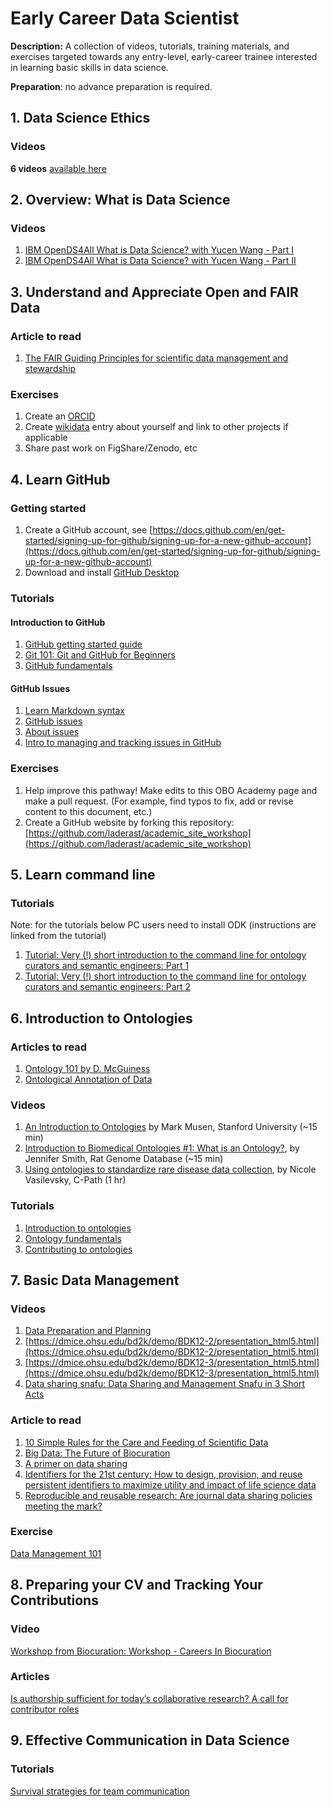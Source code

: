 # Early Career Data Scientist

**Description:** A collection of videos, tutorials, training materials, and exercises targeted towards any entry-level, early-career trainee interested in learning basic skills in data science.

**Preparation**: no advance preparation is required.

## 1. Data Science Ethics

### Videos

**6 videos** [available here](https://nebigdatahub.org/nsdc/nsdc-video-library/#data-ethics)

## 2. Overview: What is Data Science

### Videos 

1. [IBM OpenDS4All What is Data Science? with Yucen Wang - Part I](https://www.youtube.com/watch?v=BLgjJvPAaqc&list=PLNs9ZO9jGtUBLCoyYNmRqz8FM3aUdJ6xD)  
2. [IBM OpenDS4All What is Data Science? with Yucen Wang - Part II](https://www.youtube.com/watch?v=OderbEVWDDU&list=PLNs9ZO9jGtUBLCoyYNmRqz8FM3aUdJ6xD&index=3)  

## 3. Understand and Appreciate Open and FAIR Data

### Article to read

1. [The FAIR Guiding Principles for scientific data management and stewardship](https://www.nature.com/articles/sdata201618)

### Exercises

1. Create an [ORCID](https://orcid.org/)
2. Create [wikidata](https://www.wikidata.org/wiki/Wikidata:Main_Page) entry about yourself and link to other projects if applicable
3. Share past work on FigShare/Zenodo, etc

## 4. Learn GitHub

### Getting started

1. Create a GitHub account, see [https://docs.github.com/en/get-started/signing-up-for-github/signing-up-for-a-new-github-account](https://docs.github.com/en/get-started/signing-up-for-github/signing-up-for-a-new-github-account)
2. Download and install [GitHub Desktop](https://desktop.github.com/)

### Tutorials

#### Introduction to GitHub  

1. [GitHub getting started guide](https://docs.github.com/en/get-started/quickstart/hello-world)
2. [Git 101: Git and GitHub for Beginners](https://www.slideshare.net/HubSpot/git-101-git-and-github-for-beginners)
1. [GitHub fundamentals](https://oboacademy.github.io/obook/tutorial/github-fundamentals/)

#### GitHub Issues
1. [Learn Markdown syntax](https://docs.github.com/en/get-started/writing-on-github/getting-started-with-writing-and-formatting-on-github/basic-writing-and-formatting-syntax)
1. [GitHub issues](https://oboacademy.github.io/obook/tutorial/github-issues/)
1. [About issues](https://docs.github.com/en/issues/tracking-your-work-with-issues/about-issues)
1. [Intro to managing and tracking issues in GitHub](https://data2health.github.io/mtip-tutorial/lessons/Lesson6.html)

### Exercises

1. Help improve this pathway! Make edits to this OBO Academy page and make a pull request. (For example, find typos to fix, add or revise content to this document, etc.)
2. Create a GitHub website by forking this repository: [https://github.com/laderast/academic_site_workshop](https://github.com/laderast/academic_site_workshop)

## 5. Learn command line

### Tutorials

Note: for the tutorials below PC users need to install ODK (instructions are linked from the tutorial)   

1. [Tutorial: Very (!) short introduction to the command line for ontology curators and semantic engineers: Part 1](https://oboacademy.github.io/obook/tutorial/intro-cli-1/)
1. [Tutorial: Very (!) short introduction to the command line for ontology curators and semantic engineers: Part 2](https://oboacademy.github.io/obook/tutorial/intro-cli-2/)

## 6. Introduction to Ontologies

### Articles to read  

1. [Ontology 101 by D. McGuiness](https://protege.stanford.edu/publications/ontology_development/ontology101-noy-mcguinness.html)
2. [Ontological Annotation of Data](https://ontogenesis.knowledgeblog.org/50/)

### Videos  

1. [An Introduction to Ontologies](https://www.youtube.com/watch?v=PrLY3Gzj6w4) by Mark Musen, Stanford University (~15 min)
2. [Introduction to Biomedical Ontologies #1:  What is an Ontology?](https://www.youtube.com/watch?v=3EUaurjK7u8), by Jennifer Smith, Rat Genome Database (~15 min)
3. [Using ontologies to standardize rare disease data collection](https://www.youtube.com/watch?v=vinZvwXqd_k), by Nicole Vasilevsky, C-Path (1 hr)

### Tutorials

1. [Introduction to ontologies](https://oboacademy.github.io/obook/explanation/intro-to-ontologies/)
2. [Ontology fundamentals](https://oboacademy.github.io/obook/lesson/ontology-fundamentals/)
3. [Contributing to ontologies](https://oboacademy.github.io/obook/lesson/contributing-to-obo-ontologies/)

## 7. Basic Data Management

### Videos 

1. [Data Preparation and Planning](https://dmice.ohsu.edu/bd2k/demo/BDK12-1/presentation_html5.html)
2. [https://dmice.ohsu.edu/bd2k/demo/BDK12-2/presentation_html5.html](https://dmice.ohsu.edu/bd2k/demo/BDK12-2/presentation_html5.html)
3. [https://dmice.ohsu.edu/bd2k/demo/BDK12-3/presentation_html5.html](https://dmice.ohsu.edu/bd2k/demo/BDK12-3/presentation_html5.html)
4. [Data sharing snafu: Data Sharing and Management Snafu in 3 Short Acts](https://github.com/OBOAcademy/obook/assets/6722114/49eed749-c4bd-427c-8db9-9e2334348cee)

### Article to read

1. [10 Simple Rules for the Care and Feeding of Scientific Data](https://arxiv.org/pdf/1401.2134v1.pdf)
2. [Big Data: The Future of Biocuration](https://www.ncbi.nlm.nih.gov/pmc/articles/PMC2819144/)
3. [A primer on data sharing](https://doi.org/10.1371/journal.pbio.1002235)
4. [Identifiers for the 21st century: How to design, provision, and reuse persistent identifiers to maximize utility and impact of life science data](https://doi.org/10.1371/journal.pbio.2001414 )
5. [Reproducible and reusable research: Are journal data sharing policies meeting the mark?](https://peerj.com/articles/3208/)

### Exercise

[Data Management 101](https://drive.google.com/drive/folders/1blhHuwno0n-kZmYNei7RSIIexvTKIysY)

## 8. Preparing your CV and Tracking Your Contributions

### Video 

[Workshop from Biocuration: Workshop - Careers In Biocuration](https://www.youtube.com/watch?v=A00GbhoVYtI&t=1s)

### Articles

[Is authorship sufficient for today’s collaborative research? A call for contributor roles](https://www.ncbi.nlm.nih.gov/pmc/articles/PMC7736357/)

## 9. Effective Communication in Data Science

### Tutorials 

[Survival strategies for team communication](https://data2health.github.io/mtip-tutorial/lessons/Lesson4.html)
